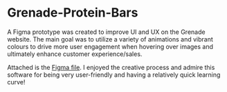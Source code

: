 # Grenade-Protein-Bars
A Figma prototype was created to improve UI and UX on the Grenade website. The main goal was to utilize a variety of animations and vibrant colours to drive more user engagement when hovering over images and ultimately enhance customer experience/sales.

Attached is the [Figma file](https://www.figma.com/proto/4Le5bKIrzHcc8j6iodOaFI/Grenade?node-id=2%3A3&scaling=scale-down&page-id=0%3A1&starting-point-node-id=2%3A3). I enjoyed the creative process and admire this software for being very user-friendly and having a relatively quick learning curve!
